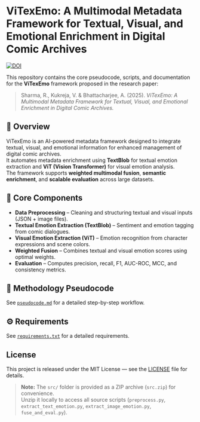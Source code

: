 # ViTexEmo: A Multimodal Metadata Framework for Textual, Visual, and Emotional Enrichment in Digital Comic Archives

[![DOI](https://zenodo.org/badge/DOI/10.5281/zenodo.17468178.svg)](https://doi.org/10.5281/zenodo.17468178)

This repository contains the core pseudocode, scripts, and documentation for the **ViTexEmo** framework proposed in the research paper:
> Sharma, R., Kukreja, V. & Bhattacharjee, A. (2025). *ViTexEmo: A Multimodal Metadata Framework for Textual, Visual, and Emotional Enrichment in Digital Comic Archives.*

## 📘 Overview
ViTexEmo is an AI-powered metadata framework designed to integrate textual, visual, and emotional information for enhanced management of digital comic archives.  
It automates metadata enrichment using **TextBlob** for textual emotion extraction and **ViT (Vision Transformer)** for visual emotion analysis.  
The framework supports **weighted multimodal fusion**, **semantic enrichment**, and **scalable evaluation** across large datasets.

## 🧩 Core Components
- **Data Preprocessing** – Cleaning and structuring textual and visual inputs (JSON + image files).  
- **Textual Emotion Extraction (TextBlob)** – Sentiment and emotion tagging from comic dialogues.  
- **Visual Emotion Extraction (ViT)** – Emotion recognition from character expressions and scene colors.  
- **Weighted Fusion** – Combines textual and visual emotion scores using optimal weights.  
- **Evaluation** – Computes precision, recall, F1, AUC-ROC, MCC, and consistency metrics.

## 🧠 Methodology Pseudocode
See [`pseudocode.md`](pseudocode.md) for a detailed step-by-step workflow.

## ⚙️ Requirements
See [`requirements.txt`](requirements.txt) for a detailed requirements.

## License

This project is released under the MIT License — see the [LICENSE](LICENSE) file for details.

> **Note:** The `src/` folder is provided as a ZIP archive (`src.zip`) for convenience.  
> Unzip it locally to access all source scripts (`preprocess.py`, `extract_text_emotion.py`, `extract_image_emotion.py`, `fuse_and_eval.py`).




